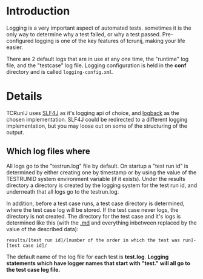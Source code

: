 # Introduction #

Logging is a very important aspect of automated tests. sometimes it is the only way to
determine why a test failed, or why a test passed.  Pre-configured logging is one of the
key features of tcrunij, making your life easier.

There are 2 default logs that are in use at any one time, the "runtime" log file, and
the "testcase" log file.  Logging configuration is held in the **conf** directory and is
called `logging-config.xml`.

# Details #

TCRunIJ uses [SLF4J](http://slf4j.org) as it's logging api of choice, and [logback](http://logback.qos.ch/)
as the chosen implementation.  SLF4J could be redirected to a different logging
implementation, but you may loose out on some of the structuring of the output.

## Which log files where ##

All logs go to the "testrun.log" file by default.  On startup a "test run id" is
determined by either creating one by timestamp or by using the value of the TESTRUNID
system environment variable (if it exists).  Under the results directory a directory
is created by the logging system for the test run id, and underneath that all logs
go to the testrun.log.

In addition, before a test case runs, a test case directory is determined, where the
test case log will be stored.  If the test case never logs, the directory is not created.
The directory for the test case and it's logs is determined like this (with the [.md](.md) and
everything inbetween replaced by the value of the described data):

```
results/[test run id]/[number of the order in which the test was run]-[test case id]/
```

The default name of the log file for each test is **test.log**.  **Logging statements which
have logger names that start with "test." will all go to the test case log file.**